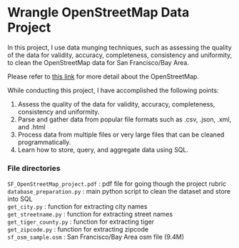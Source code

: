 <h1>Wrangle OpenStreetMap Data Project</h1>

In this project, I use data munging techniques, such as assessing the quality of the data for validity, 
accuracy, completeness, consistency and uniformity, to clean the OpenStreetMap data for 
San Francisco/Bay Area. 

Please refer to <a href='https://wiki.openstreetmap.org/wiki/About_OpenStreetMap'>this link</a> for more detail about the OpenStreetMap.

While conducting this project, I have accomplished the following points:

<ol>
<li>Assess the quality of the data for validity, accuracy, completeness, consistency and uniformity.</li>
<li>Parse and gather data from popular file formats such as .csv, .json, .xml, and .html</li>
<li>Process data from multiple files or very large files that can be cleaned programmatically.</li>
<li>Learn how to store, query, and aggregate data using SQL.</li>
</ol>

<h3>File directories</h3>

`SF_OpenStreetMap_project.pdf` : pdf file for going though the project rubric<br>
`database_preparation.py` : main python script to clean the dataset and store into SQL<br>
`get_city.py` : function for extracting city names<br>
`get_streetname.py` : function for extracting street names<br>
`get_tiger_county.py` : function for extracting tiger<br> 
`get_zipcode.py` : function for extracting zipcode<br>
`sf_osm_sample.osm` : San Francisco/Bay Area osm file (9.4M)<br>
